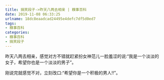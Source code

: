 ```yaml
---
title: 搞笑段子->昨天八两去相亲 | 糗事百科
date: 2019-11-08 06:33:25
urlname: 18dc8eaadcad24495e4defc7df5d0ed7
tags: 
- 糗事百科
categories:
- 糗事百科
- 搞笑段子
---
```

昨天八两去相亲，感觉对方不错就赶紧扮女神范儿一脸羞涩的说:“我是一个淡淡的女子，希望你也是一个淡淡的男子”。

刚说完就感觉不对，立刻改口:“希望你是一个积极的男人!!”。


